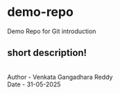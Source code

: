 # demo-repo

Demo Repo for Git introduction

## short description!

<br>
Author - Venkata Gangadhara Reddy
<br>
Date - 31-05-2025
